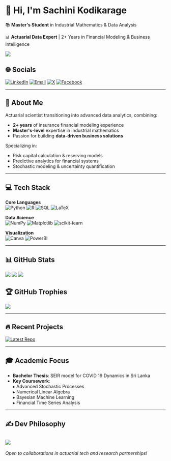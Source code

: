 # 👋 Hi, I'm Sachini Kodikarage

📚 **Master's Student** in Industrial Mathematics & Data Analysis

📊 **Actuarial Data Expert** | 2+ Years in Financial Modeling & Business Intelligence

[![](https://visitcount.itsvg.in/api?id=SachiPiyu&icon=0&color=0)](https://visitcount.itsvg.in)

## 🌐 Socials

[![LinkedIn](https://img.shields.io/badge/LinkedIn-%230077B5.svg?logo=linkedin&logoColor=white)](www.linkedin.com/in/sachini-kodikarage-5532b81a5)
[![Email](https://img.shields.io/badge/Email-D14836?logo=gmail&logoColor=white)](mailto:kodikaragesachini@gmail.com)
[![X](https://img.shields.io/badge/X-black.svg?logo=X&logoColor=white)](https://x.com/)
[![Facebook](https://img.shields.io/badge/Facebook-%231877F2.svg?logo=Facebook&logoColor=white)](https://facebook.com/)

---

## 🧮 About Me

Actuarial scientist transitioning into advanced data analytics, combining:

- **2+ years** of insurance financial modeling experience
- **Master's-level** expertise in industrial mathematics
- Passion for building **data-driven business solutions**

Specializing in:

- Risk capital calculation & reserving models
- Predictive analytics for financial systems
- Stochastic modeling & uncertainty quantification

---

## 💻 Tech Stack

**Core Languages**  
![Python](https://img.shields.io/badge/python-3670A0?style=flat&logo=python&logoColor=ffdd54) ![R](https://img.shields.io/badge/r-%23276DC3.svg?style=flat&logo=r&logoColor=white) ![SQL](https://img.shields.io/badge/mysql-4479A1.svg?style=flat&logo=mysql&logoColor=white) ![LaTeX](https://img.shields.io/badge/latex-%23008080.svg?style=flat&logo=latex&logoColor=white)

**Data Science**  
![NumPy](https://img.shields.io/badge/numpy-%23013243.svg?style=flat&logo=numpy&logoColor=white) ![Matplotlib](https://img.shields.io/badge/Matplotlib-%23ffffff.svg?style=flat&logo=Matplotlib&logoColor=black) ![scikit-learn](https://img.shields.io/badge/scikit--learn-%23F7931E.svg?style=flat&logo=scikit-learn&logoColor=white)

**Visualization**  
![Canva](https://img.shields.io/badge/Canva-%2300C4CC.svg?style=flat&logo=Canva&logoColor=white) ![PowerBI](https://img.shields.io/badge/PowerBI-F2C811?style=flat&logo=Power%20BI&logoColor=black)

---

## 📊 GitHub Stats

![](https://github-readme-stats.vercel.app/api?username=SachiPiyu&theme=dark&hide_border=false&include_all_commits=false&count_private=false)
![](https://github-readme-streak-stats.herokuapp.com/?user=SachiPiyu&theme=dark&hide_border=false)
![](https://github-readme-stats.vercel.app/api/top-langs/?username=SachiPiyu&theme=dark&hide_border=false&include_all_commits=true&count_private=true&layout=compact)

## 🏆 GitHub Trophies

![](https://github-profile-trophy.vercel.app/?username=SachiPiyu&theme=radical&no-frame=false&no-bg=true&margin-w=4)

---

## 🔥 Recent Projects

[![Latest Repo](https://img.shields.io/badge/dynamic/json?url=https://api.github.com/users/SachiPiyu/repos?sort=updated&per_page=3&query=$..name&label=Latest%20Repos&color=blue&logo=github)](https://github.com/SachiPiyu?tab=repositories)

---

## 🎓 Academic Focus

- **Bachelor Thesis**: SEIR model for COVID 19 Dynamics in Sri Lanka
- **Key Coursework**:  
  ▸ Advanced Stochastic Processes  
  ▸ Numerical Linear Algebra  
  ▸ Bayesian Machine Learning  
  ▸ Financial Time Series Analysis

---

## ✍️ Dev Philosophy

## ![](https://quotes-github-readme.vercel.app/api?type=horizontal&theme=dark)

_Open to collaborations in actuarial tech and research partnerships!_
